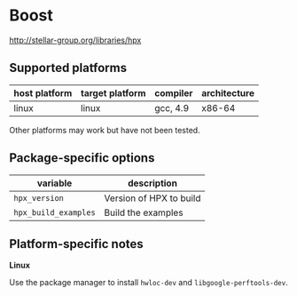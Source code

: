 Boost
=====
http://stellar-group.org/libraries/hpx


Supported platforms
-------------------

| host platform | target platform | compiler | architecture |
| ------------- | --------------- | -------- | ------------ |
| linux         | linux           | gcc, 4.9 | x86-64       |

Other platforms may work but have not been tested.


Package-specific options
------------------------

| variable                       | description                                 |
| ------------------------------ | --------------------------------------------|
| `hpx_version`                  | Version of HPX to build                     |
| `hpx_build_examples`           | Build the examples                          |


Platform-specific notes
-----------------------
**Linux**

Use the package manager to install `hwloc-dev` and `libgoogle-perftools-dev`.




